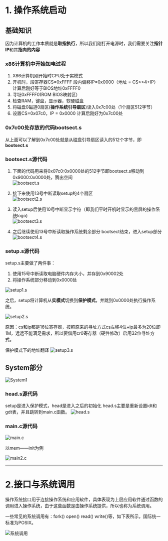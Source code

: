 
# 1. 操作系统启动
## 基础知识
因为计算机的工作本质就是**取指执行**，所以我们刚打开电源时，我们需要关注**指针IP**和其**指向的内容**

### x86计算机中开始加电过程
1. X86计算机刚开始时CPU处于实模式
2. 开机时，段寄存器CS=0xFFFF  段内偏移IP=0x0000（地址 = CS<<4+IP） 计算后刚好等于BIOS地址0xFFFF0
3. 寻址0xFFFF0(ROM BIOS映射区)
4. 检查RAM，键盘，显示器，软硬磁盘
5. 将磁盘0磁道0扇区(**操作系统引导扇区**)读入0x7c00处（1个扇区512字节）
6. 设置CS=0x07c0，IP = 0x0000  计算后刚好为0x7c00处  

### 0x7c00处存放的代码bootsect.s
从上面可以了解到0x7c00处就是从磁盘引导扇区读入的512个字节，即**bootsect.s**  

### bootsect.s源代码

1. 下面的代码用来将0x07c0:0x0000处的512字节即bootsect.s移动到0x9000:0x0000处，腾出空间  
![bootsect.s](https://github.com/ChenLiang-Vic/Personal-notes/blob/master/%E6%93%8D%E4%BD%9C%E7%B3%BB%E7%BB%9F/img/bootsect.png)

2. 接下来使用13号中断读取setup的4个扇区  
![bootsect2.s](https://github.com/ChenLiang-Vic/Personal-notes/blob/master/%E6%93%8D%E4%BD%9C%E7%B3%BB%E7%BB%9F/img/bootsect2.png)

3. 读入setup后使用10号中断显示字符（即我们平时开机时显示的黑屏的操作系统logo)  
![bootsect3.s](https://github.com/ChenLiang-Vic/Personal-notes/blob/master/%E6%93%8D%E4%BD%9C%E7%B3%BB%E7%BB%9F/img/bootsect3.png)

4. 之后继续使用13号中断读取操作系统剩余部分   bootsect结束，进入setup部分  
![bootsect4.s](https://github.com/ChenLiang-Vic/Personal-notes/blob/master/%E6%93%8D%E4%BD%9C%E7%B3%BB%E7%BB%9F/img/bootsect4.png)

### setup.s源代码

setup.s主要做了两件事：
1. 使用15号中断读取电脑硬件内存大小，并存到0x90002处
2. 将操作系统部分移动到0x0000处

![setup1.s](https://github.com/ChenLiang-Vic/Personal-Notes/blob/master/%E6%93%8D%E4%BD%9C%E7%B3%BB%E7%BB%9F/img/setup1.s.png)

之后，setup将计算机从**实模式**切换到**保护模式**，并跳到0x0000处执行操作系统。

![setup2.s](https://github.com/ChenLiang-Vic/Personal-Notes/blob/master/%E6%93%8D%E4%BD%9C%E7%B3%BB%E7%BB%9F/img/setup2.s.png)


原因：cs和ip都是16位寄存器，按照原来的寻址方式cs左移4位+ip最多为20位即1M，远远不能满足需求，所以要借用cr0寄存器（硬件修改）启用32位寻址方式。

保护模式下的地址翻译
![setup3.s](https://github.com/ChenLiang-Vic/Personal-Notes/blob/master/%E6%93%8D%E4%BD%9C%E7%B3%BB%E7%BB%9F/img/setup3.s.png)

## System部分
![System1](https://github.com/ChenLiang-Vic/Personal-Notes/blob/master/%E6%93%8D%E4%BD%9C%E7%B3%BB%E7%BB%9F/img/System1.png)

### head.s源代码
setup是进入保护模式，head是进入之后的初始化
head.s主要是重新设置idt和gdt表，并且跳转到main.c函数。
![head.s](https://github.com/ChenLiang-Vic/Personal-Notes/blob/master/%E6%93%8D%E4%BD%9C%E7%B3%BB%E7%BB%9F/img/head.s.png)

### main.c源代码
![main.c](https://github.com/ChenLiang-Vic/Personal-Notes/blob/master/%E6%93%8D%E4%BD%9C%E7%B3%BB%E7%BB%9F/img/main.c.png)

以mem——init为例

![main2.c](https://github.com/ChenLiang-Vic/Personal-Notes/blob/master/%E6%93%8D%E4%BD%9C%E7%B3%BB%E7%BB%9F/img/main2.c.png)


---

# 2.接口与系统调用
操作系统接口用于连接操作系统和应用软件，具体表现为上层应用软件通过函数的调用进入操作系统，由于这些函数是由操作系统提供，所以也称为系统调用。

一些常见的系统调用有：fork()  open() read()  write()等，如下表所示，国际统一标准为POSIX。

![系统调用]()

